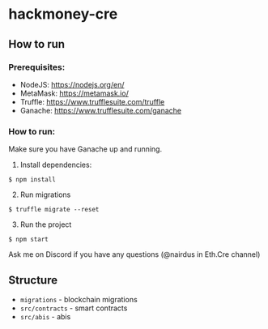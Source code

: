 # hackmoney-cre

## How to run

### Prerequisites:

 * NodeJS: https://nodejs.org/en/
 * MetaMask: https://metamask.io/
 * Truffle: https://www.trufflesuite.com/truffle
 * Ganache: https://www.trufflesuite.com/ganache

### How to run:

Make sure you have Ganache up and running.

1. Install dependencies:

```
$ npm install
```

2. Run migrations

```
$ truffle migrate --reset
```

3. Run the project

```
$ npm start
```

Ask me on Discord if you have any questions (@nairdus in Eth.Cre channel)

## Structure

 * `migrations` - blockchain migrations
 * `src/contracts` - smart contracts
 * `src/abis` - abis
